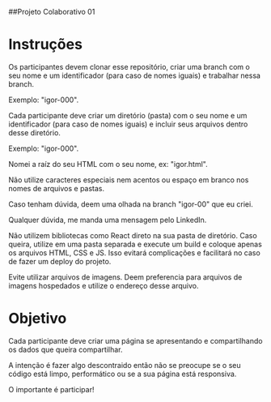 ##Projeto Colaborativo 01

# Instruções

Os participantes devem clonar esse repositório, criar uma branch com o seu nome e um identificador (para caso de nomes iguais) e trabalhar nessa branch.

Exemplo: "igor-000".

Cada participante deve criar um diretório (pasta) com o seu nome e um identificador (para caso de nomes iguais) e incluir seus arquivos dentro desse diretório.

Exemplo: "igor-000".

Nomei a raíz do seu HTML com o seu nome, ex: "igor.html".

Não utilize caracteres especiais nem acentos ou espaço em branco nos nomes de arquivos e pastas.

Caso tenham dúvida, deem uma olhada na branch "igor-00" que eu criei.

Qualquer dúvida, me manda uma mensagem pelo LinkedIn.

Não utilizem bibliotecas como React direto na sua pasta de diretório. Caso queira, utilize em uma pasta separada e execute um build e coloque apenas os arquivos HTML, CSS e JS. Isso evitará complicações e facilitará no caso de fazer um deploy do projeto.

Evite utilizar arquivos de imagens. Deem preferencia para arquivos de imagens hospedados e utilize o endereço desse arquivo.

# Objetivo

Cada participante deve criar uma página se apresentando e compartilhando os dados que queira compartilhar.

A intenção é fazer algo descontraido então não se preocupe se o seu código está limpo, performático ou se a sua página está responsiva.

O importante é participar!
